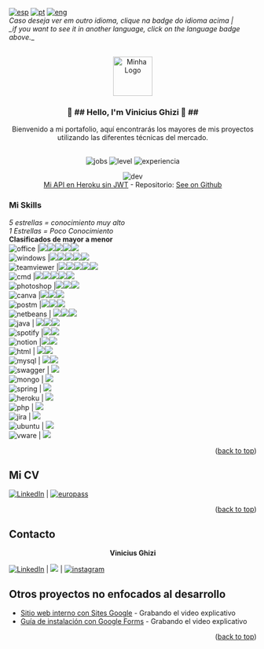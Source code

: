 [![esp][esp]][readme-esp] [![pt][pt]][readme-pt] [![eng][eng]][readme-eng]<br>
*Caso deseja ver em outro idioma, clique na badge do idioma acima | <br>
_if you want to see it in another language, click on the language badge above.*_
<div id="top"></div>

<!-- PROJECT LOGO -->

<br />
<div align="center">
  <a href="https://github.com/viniciusghizi">
    <img src="https://viniciusghizi.files.wordpress.com/2022/07/industrias_timmerman_logo__5_-removebg-preview.png?w=500" alt="Minha Logo" width="80" height="80">
  </a>

<h3 align="center">👋 ##  Hello, I'm  Vinicius Ghizi  🍫 ##</h3>

  <p align="center">
Bienvenido a mi portafolio, aquí encontrarás los mayores de mis proyectos utilizando las diferentes técnicas del mercado.   <br />
    <br />
    
![jobs] ![level] ![experiencia]
    
 ![dev]
 <br>
    <a href="https://linguagemapialura.herokuapp.com/linguagens">Mi API en Heroku sin JWT</a> - Repositorio: [See on Github](https://github.com/viniciusghizi/linguagemAPIalura)
	    
</div> 


### Mi Skills
 *5 estrellas = conocimiento muy alto<br/>
1 Estrellas = Poco Conocimiento*<br/>
**Clasificados de mayor a menor**<br>
 ![office] |<img src="https://viniciusghizi.files.wordpress.com/2022/08/285661_star_icon.png?resize=30,30" ><img src="https://viniciusghizi.files.wordpress.com/2022/08/285661_star_icon.png?resize=30,30" ><img src="https://viniciusghizi.files.wordpress.com/2022/08/285661_star_icon.png?resize=30,30" ><img src="https://viniciusghizi.files.wordpress.com/2022/08/285661_star_icon.png?resize=30,30" ><img src="https://viniciusghizi.files.wordpress.com/2022/08/285661_star_icon.png?resize=30,30" >
 <br>![windows] |<img src="https://viniciusghizi.files.wordpress.com/2022/08/285661_star_icon.png?resize=30,30" ><img src="https://viniciusghizi.files.wordpress.com/2022/08/285661_star_icon.png?resize=30,30" ><img src="https://viniciusghizi.files.wordpress.com/2022/08/285661_star_icon.png?resize=30,30" ><img src="https://viniciusghizi.files.wordpress.com/2022/08/285661_star_icon.png?resize=30,30" ><img src="https://viniciusghizi.files.wordpress.com/2022/08/285661_star_icon.png?resize=30,30" >
 <br>![teamviewer] |<img src="https://viniciusghizi.files.wordpress.com/2022/08/285661_star_icon.png?resize=30,30" ><img src="https://viniciusghizi.files.wordpress.com/2022/08/285661_star_icon.png?resize=30,30" ><img src="https://viniciusghizi.files.wordpress.com/2022/08/285661_star_icon.png?resize=30,30" ><img src="https://viniciusghizi.files.wordpress.com/2022/08/285661_star_icon.png?resize=30,30" ><img src="https://viniciusghizi.files.wordpress.com/2022/08/285661_star_icon.png?resize=30,30" >
 <br>![cmd] |<img src="https://viniciusghizi.files.wordpress.com/2022/08/285661_star_icon.png?resize=30,30" ><img src="https://viniciusghizi.files.wordpress.com/2022/08/285661_star_icon.png?resize=30,30" ><img src="https://viniciusghizi.files.wordpress.com/2022/08/285661_star_icon.png?resize=30,30" ><img src="https://viniciusghizi.files.wordpress.com/2022/08/285661_star_icon.png?resize=30,30" ><img src="https://viniciusghizi.files.wordpress.com/2022/08/285661_star_icon.png?resize=30,30" >
<br>![photoshop] |<img src="https://viniciusghizi.files.wordpress.com/2022/08/285661_star_icon.png?resize=30,30" ><img src="https://viniciusghizi.files.wordpress.com/2022/08/285661_star_icon.png?resize=30,30" ><img src="https://viniciusghizi.files.wordpress.com/2022/08/285661_star_icon.png?resize=30,30" >
<br>![canva] |<img src="https://viniciusghizi.files.wordpress.com/2022/08/285661_star_icon.png?resize=30,30" ><img src="https://viniciusghizi.files.wordpress.com/2022/08/285661_star_icon.png?resize=30,30" ><img src="https://viniciusghizi.files.wordpress.com/2022/08/285661_star_icon.png?resize=30,30" >
 <br>![postm] |<img src="https://viniciusghizi.files.wordpress.com/2022/08/285661_star_icon.png?resize=30,30" ><img src="https://viniciusghizi.files.wordpress.com/2022/08/285661_star_icon.png?resize=30,30" ><img src="https://viniciusghizi.files.wordpress.com/2022/08/285661_star_icon.png?resize=30,30" >
 <br>![netbeans] | <img src="https://viniciusghizi.files.wordpress.com/2022/08/285661_star_icon.png?resize=30,30" ><img src="https://viniciusghizi.files.wordpress.com/2022/08/285661_star_icon.png?resize=30,30" ><img src="https://viniciusghizi.files.wordpress.com/2022/08/285661_star_icon.png?resize=30,30" >
<br>![java] | <img src="https://viniciusghizi.files.wordpress.com/2022/08/285661_star_icon.png?resize=30,30" ><img src="https://viniciusghizi.files.wordpress.com/2022/08/285661_star_icon.png?resize=30,30" ><img src="https://viniciusghizi.files.wordpress.com/2022/08/285661_star_icon.png?resize=30,30" >
 <br>![spotify] |<img src="https://viniciusghizi.files.wordpress.com/2022/08/285661_star_icon.png?resize=30,30" ><img src="https://viniciusghizi.files.wordpress.com/2022/08/285661_star_icon.png?resize=30,30" >
 <br>![notion] |<img src="https://viniciusghizi.files.wordpress.com/2022/08/285661_star_icon.png?resize=30,30" ><img src="https://viniciusghizi.files.wordpress.com/2022/08/285661_star_icon.png?resize=30,30" >
<br>![html] |  <img src="https://viniciusghizi.files.wordpress.com/2022/08/285661_star_icon.png?resize=30,30" ><img src="https://viniciusghizi.files.wordpress.com/2022/08/285661_star_icon.png?resize=30,30" >
<br>![mysql] | <img src="https://viniciusghizi.files.wordpress.com/2022/08/285661_star_icon.png?resize=30,30" ><img src="https://viniciusghizi.files.wordpress.com/2022/08/285661_star_icon.png?resize=30,30" >
 <br>![swagger] | <img src="https://viniciusghizi.files.wordpress.com/2022/08/285661_star_icon.png?resize=30,30" >
 <br>![mongo] | <img src="https://viniciusghizi.files.wordpress.com/2022/08/285661_star_icon.png?resize=30,30" >
<br> ![spring] | <img src="https://viniciusghizi.files.wordpress.com/2022/08/285661_star_icon.png?resize=30,30" >
<br>![heroku] | <img src="https://viniciusghizi.files.wordpress.com/2022/08/285661_star_icon.png?resize=30,30" >
 <br>![php] | <img src="https://viniciusghizi.files.wordpress.com/2022/08/285661_star_icon.png?resize=30,30" >
 <br>![jira] | <img src="https://viniciusghizi.files.wordpress.com/2022/08/285661_star_icon.png?resize=30,30" >
 <br>![ubuntu] | <img src="https://viniciusghizi.files.wordpress.com/2022/08/285661_star_icon.png?resize=30,30" >
 <br>![vware] | <img src="https://viniciusghizi.files.wordpress.com/2022/08/285661_star_icon.png?resize=30,30" >

<p align="right">(<a href="#top">back to top</a>)</p>

<!-- GETTING STARTED -->
## Mi CV

[![LinkedIn][linkedin-shield]][linkedin-url] | [![europass][europass]][europass-url]

<p align="right">(<a href="#top">back to top</a>)</p>

<!-- CONTACT -->
## Contacto

<p align="center"> <strong>Vinicius Ghizi </strong> </p> 

[![LinkedIn][linkedin-shield]][linkedin-url] | <a href="mailto:vinighizi@gmail.com"><img src="https://img.shields.io/badge/gmail-%23DD0031.svg?&style=for-the-badge&logo=gmail&logoColor=white"/></a> | [![instagram][instagram]][ig] 

<!-- Others Projects-->
## Otros proyectos no enfocados al desarrollo

 - [Sitio web interno con Sites Google](https://) - Grabando el video explicativo
 - [Guía de instalación con Google Forms](https://) - Grabando el video explicativo
<p align="right">(<a href="#top">back to top</a>)</p>

<!-- MARKDOWN LINKS & IMAGES -->
<!-- DEV TOOLS'N'FRAMEWORKS -->
[java]:https://img.shields.io/badge/Java-ED8B00?style=for-the-badge&logo=java&logoColor=white
[netbeans]:https://img.shields.io/badge/apache%20netbeans-1B6AC6?style=for-the-badge&logo=apache%20netbeans%20IDE&logoColor=white
[mongo]:https://img.shields.io/badge/MongoDB-4EA94B?style=for-the-badge&logo=mongodb&logoColor=white
[spring]:https://img.shields.io/badge/Spring_Boot-F2F4F9?style=for-the-badge&logo=spring-boot
[MySQL]:https://img.shields.io/badge/mysql-%2300f.svg?style=for-the-badge&logo=mysql&logoColor=white
[heroku]:https://img.shields.io/badge/Heroku-430098?style=for-the-badge&logo=heroku&logoColor=white
[photoshop]:https://img.shields.io/badge/adobe%20photoshop-%2331A8FF.svg?style=for-the-badge&logo=adobe%20photoshop&logoColor=white
[canva]:https://img.shields.io/badge/Canva-%2300C4CC.svg?style=for-the-badge&logo=Canva&logoColor=white
[php]:https://img.shields.io/badge/php-%23777BB4.svg?style=for-the-badge&logo=php&logoColor=white
[spotify]:https://img.shields.io/badge/Spotify-1ED760?style=for-the-badge&logo=spotify&logoColor=white
[office]:https://img.shields.io/badge/Microsoft_Office-D83B01?style=for-the-badge&logo=microsoft-office&logoColor=white
[ubuntu]:https://img.shields.io/badge/Ubuntu-E95420?style=for-the-badge&logo=ubuntu&logoColor=white
[windows]:https://img.shields.io/badge/Windows-0078D6?style=for-the-badge&logo=windows&logoColor=white
[jira]:https://img.shields.io/badge/jira-%230A0FFF.svg?style=for-the-badge&logo=jira&logoColor=white
[notion]:https://img.shields.io/badge/Notion-%23000000.svg?style=for-the-badge&logo=notion&logoColor=white
[postm]:https://img.shields.io/badge/Postman-FF6C37?style=for-the-badge&logo=postman&logoColor=white
[html]:https://img.shields.io/badge/html5-%23E34F26.svg?style=for-the-badge&logo=html5&logoColor=white
[cmd]:https://img.shields.io/badge/Windows%20Terminalt-%234D4D4D.svg?style=for-the-badge&logo=windows-terminal&logoColor=white
[swagger]:https://img.shields.io/badge/-Swagger-%23Clojure?style=for-the-badge&logo=swagger&logoColor=white
[vware]:https://img.shields.io/badge/VMware-231f20?style=for-the-badge&logo=VMware&logoColor=white
[teamviewer]:https://img.shields.io/badge/TeamViewer-004680.svg?style=for-the-badge&logo=TeamViewer&logoColor=white
[helpdesk]:https://img.shields.io/badge/HelpDesk-FFD000.svg?style=for-the-badge&logo=HelpDesk&logoColor=black
[gtm]:https://img.shields.io/badge/Google%20Tag%20Manager-246FDB.svg?style=for-the-badge&logo=Google-Tag-Manager&logoColor=white
[knowledgebase]:https://img.shields.io/badge/KnowledgeBase-FFD000.svg?style=for-the-badge&logo=KnowledgeBase&logoColor=black
[vbulletin]:https://img.shields.io/badge/vBulletin-184D66.svg?style=for-the-badge&logo=vBulletin&logoColor=white
[livechat]:https://img.shields.io/badge/LiveChat-FFD000.svg?style=for-the-badge&logo=LiveChat&logoColor=black
[pt]:https://img.shields.io/badge/Idioma-Portugu%C3%AAs-important
[eng]:https://img.shields.io/badge/Language-English-important
[esp]:https://img.shields.io/badge/Lengua-Espa%C3%B1ola-important

<!-- Project Status -->
[dev]:https://camo.githubusercontent.com/18185202231435bc1c2003830758e4b9f1567a33602d9d5ed1c73a04f8a44348/687474703a2f2f696d672e736869656c64732e696f2f7374617469632f76313f6c6162656c3d535441545553266d6573736167653d454d253230444553454e564f4c56494d454e544f26636f6c6f723d475245454e267374796c653d666f722d7468652d6261646765


  
<!-- Contacts Markdown -->
[instagram]:https://img.shields.io/badge/Instagram-E4405F?style=for-the-badge&logo=instagram&logoColor=white
[ig]:https://www.instagram.com/viniciusghizi/
[linkedin-shield]: https://img.shields.io/badge/-LinkedIn-black.svg?style=for-the-badge&logo=linkedin&colorB=555

[europass]:https://img.shields.io/badge/Europass-CV-informational


<!-- informativos -->
[jobs]:https://img.shields.io/badge/Buscando-Empleo-red
[level]:https://img.shields.io/badge/DevLevel-Principiante-critical
[experiencia]:https://img.shields.io/badge/Experiencia-8%2B%20an%C3%B5s-critical

<!-- URL -->
[linkedin-url]:www.linkedin.com/in/vinicius-ghizi-informatica/
[europass-url]:https://viniciusghizi.files.wordpress.com/2022/08/curriculoatualizado082022.pdf
[readme-pt]:https://github.com/viniciusghizi/viniciusghizi/blob/main/README.md
[readme-eng]:https://github.com/viniciusghizi/viniciusghizi/blob/main/readme-ENG.md
[readme-esp]:https://github.com/viniciusghizi/viniciusghizi/blob/main/README-ESP.md
